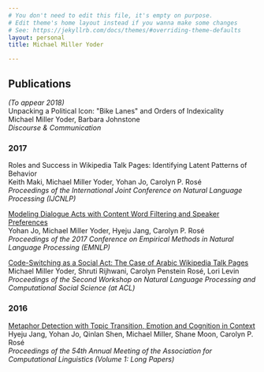 ```yaml
---
# You don't need to edit this file, it's empty on purpose.
# Edit theme's home layout instead if you wanna make some changes
# See: https://jekyllrb.com/docs/themes/#overriding-theme-defaults
layout: personal
title: Michael Miller Yoder

---
```


## Publications

*(To appear 2018)*  
Unpacking a Political Icon: "Bike Lanes" and Orders of Indexicality  
Michael Miller Yoder, Barbara Johnstone  
*Discourse & Communication*

### 2017

Roles and Success in Wikipedia Talk Pages: Identifying Latent Patterns of Behavior  
Keith Maki, Michael Miller Yoder, Yohan Jo, Carolyn P. Rosé  
*Proceedings of the International Joint Conference on Natural Language Processing (IJCNLP)*

[Modeling Dialogue Acts with Content Word Filtering and Speaker Preferences](http://www.aclweb.org/anthology/D17-1231)  
Yohan Jo, Michael Miller Yoder, Hyeju Jang, Carolyn P. Rosé  
*Proceedings of the 2017 Conference on Empirical Methods in Natural Language Processing (EMNLP)*

[Code-Switching as a Social Act: The Case of Arabic Wikipedia Talk Pages](http://aclweb.org/anthology/W17-2911)  
Michael Miller Yoder, Shruti Rijhwani, Carolyn Penstein Rosé, Lori Levin  
*Proceedings of the Second Workshop on Natural Language Processing and Computational Social Science (at ACL)*

### 2016

[Metaphor Detection with Topic Transition, Emotion and Cognition in Context](http://www.aclweb.org/anthology/P16-1021)  
Hyeju Jang, Yohan Jo, Qinlan Shen, Michael Miller, Shane Moon, Carolyn P. Rosé  
*Proceedings of the 54th Annual Meeting of the Association for Computational Linguistics (Volume 1: Long Papers)*
